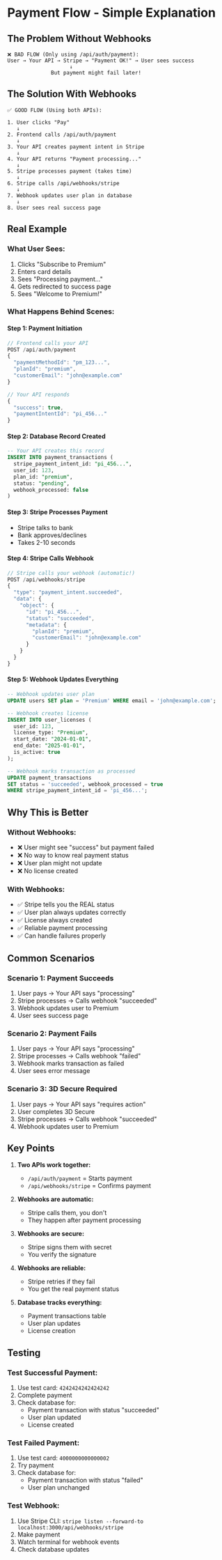# Payment Flow - Simple Explanation

## The Problem Without Webhooks

```
❌ BAD FLOW (Only using /api/auth/payment):
User → Your API → Stripe → "Payment OK!" → User sees success
                    ↓
              But payment might fail later!
```

## The Solution With Webhooks

```
✅ GOOD FLOW (Using both APIs):

1. User clicks "Pay"
   ↓
2. Frontend calls /api/auth/payment
   ↓
3. Your API creates payment intent in Stripe
   ↓
4. Your API returns "Payment processing..."
   ↓
5. Stripe processes payment (takes time)
   ↓
6. Stripe calls /api/webhooks/stripe
   ↓
7. Webhook updates user plan in database
   ↓
8. User sees real success page
```

## Real Example

### What User Sees:
1. Clicks "Subscribe to Premium" 
2. Enters card details
3. Sees "Processing payment..."
4. Gets redirected to success page
5. Sees "Welcome to Premium!"

### What Happens Behind Scenes:

#### Step 1: Payment Initiation
```javascript
// Frontend calls your API
POST /api/auth/payment
{
  "paymentMethodId": "pm_123...",
  "planId": "premium",
  "customerEmail": "john@example.com"
}

// Your API responds
{
  "success": true,
  "paymentIntentId": "pi_456..."
}
```

#### Step 2: Database Record Created
```sql
-- Your API creates this record
INSERT INTO payment_transactions (
  stripe_payment_intent_id: "pi_456...",
  user_id: 123,
  plan_id: "premium",
  status: "pending",
  webhook_processed: false
)
```

#### Step 3: Stripe Processes Payment
- Stripe talks to bank
- Bank approves/declines
- Takes 2-10 seconds

#### Step 4: Stripe Calls Webhook
```javascript
// Stripe calls your webhook (automatic!)
POST /api/webhooks/stripe
{
  "type": "payment_intent.succeeded",
  "data": {
    "object": {
      "id": "pi_456...",
      "status": "succeeded",
      "metadata": {
        "planId": "premium",
        "customerEmail": "john@example.com"
      }
    }
  }
}
```

#### Step 5: Webhook Updates Everything
```sql
-- Webhook updates user plan
UPDATE users SET plan = 'Premium' WHERE email = 'john@example.com';

-- Webhook creates license
INSERT INTO user_licenses (
  user_id: 123,
  license_type: "Premium",
  start_date: "2024-01-01",
  end_date: "2025-01-01",
  is_active: true
);

-- Webhook marks transaction as processed
UPDATE payment_transactions 
SET status = 'succeeded', webhook_processed = true 
WHERE stripe_payment_intent_id = 'pi_456...';
```

## Why This is Better

### Without Webhooks:
- ❌ User might see "success" but payment failed
- ❌ No way to know real payment status
- ❌ User plan might not update
- ❌ No license created

### With Webhooks:
- ✅ Stripe tells you the REAL status
- ✅ User plan always updates correctly
- ✅ License always created
- ✅ Reliable payment processing
- ✅ Can handle failures properly

## Common Scenarios

### Scenario 1: Payment Succeeds
1. User pays → Your API says "processing"
2. Stripe processes → Calls webhook "succeeded"
3. Webhook updates user to Premium
4. User sees success page

### Scenario 2: Payment Fails
1. User pays → Your API says "processing"  
2. Stripe processes → Calls webhook "failed"
3. Webhook marks transaction as failed
4. User sees error message

### Scenario 3: 3D Secure Required
1. User pays → Your API says "requires action"
2. User completes 3D Secure
3. Stripe processes → Calls webhook "succeeded"
4. Webhook updates user to Premium

## Key Points

1. **Two APIs work together:**
   - `/api/auth/payment` = Starts payment
   - `/api/webhooks/stripe` = Confirms payment

2. **Webhooks are automatic:**
   - Stripe calls them, you don't
   - They happen after payment processing

3. **Webhooks are secure:**
   - Stripe signs them with secret
   - You verify the signature

4. **Webhooks are reliable:**
   - Stripe retries if they fail
   - You get the real payment status

5. **Database tracks everything:**
   - Payment transactions table
   - User plan updates
   - License creation

## Testing

### Test Successful Payment:
1. Use test card: `4242424242424242`
2. Complete payment
3. Check database for:
   - Payment transaction with status "succeeded"
   - User plan updated
   - License created

### Test Failed Payment:
1. Use test card: `4000000000000002`
2. Try payment
3. Check database for:
   - Payment transaction with status "failed"
   - User plan unchanged

### Test Webhook:
1. Use Stripe CLI: `stripe listen --forward-to localhost:3000/api/webhooks/stripe`
2. Make payment
3. Watch terminal for webhook events
4. Check database updates
